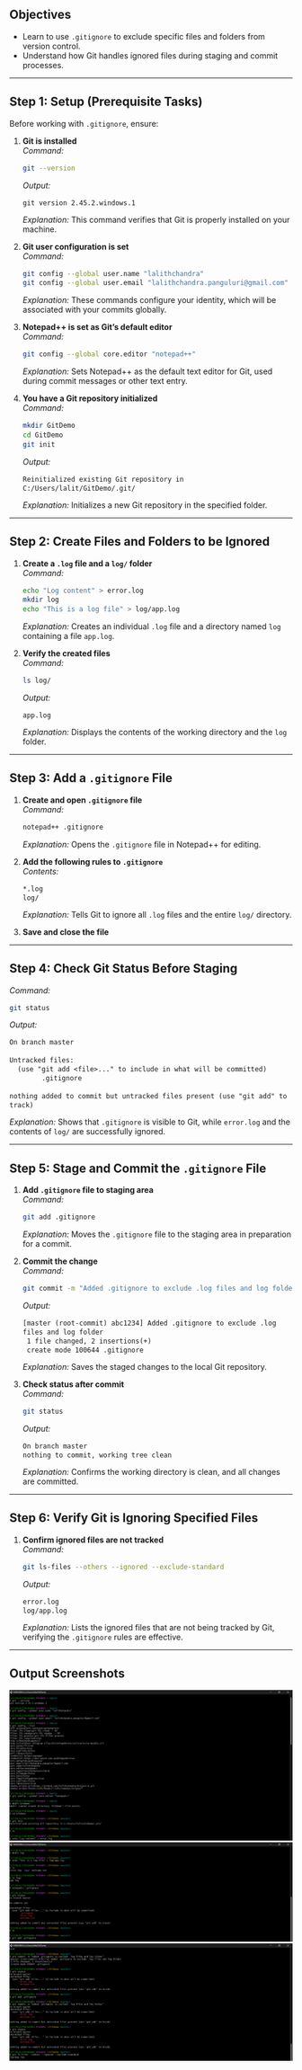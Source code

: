 
## Objectives

* Learn to use `.gitignore` to exclude specific files and folders from version control.
* Understand how Git handles ignored files during staging and commit processes.

---

## Step 1: Setup (Prerequisite Tasks)

Before working with `.gitignore`, ensure:

1. **Git is installed**  
   *Command:*  
   ```bash
   git --version
   ```
   *Output:*  
   ```
   git version 2.45.2.windows.1
   ```
   *Explanation:* This command verifies that Git is properly installed on your machine.

2. **Git user configuration is set**  
   *Command:*  
   ```bash
   git config --global user.name "lalithchandra"
   git config --global user.email "lalithchandra.panguluri@gmail.com"
   ```
   *Explanation:* These commands configure your identity, which will be associated with your commits globally.

3. **Notepad++ is set as Git’s default editor**  
   *Command:*  
   ```bash
   git config --global core.editor "notepad++"
   ```
   *Explanation:* Sets Notepad++ as the default text editor for Git, used during commit messages or other text entry.

4. **You have a Git repository initialized**  
   *Command:*  
   ```bash
   mkdir GitDemo
   cd GitDemo
   git init
   ```
   *Output:*  
   ```
   Reinitialized existing Git repository in C:/Users/lalit/GitDemo/.git/
   ```
   *Explanation:* Initializes a new Git repository in the specified folder.

---

## Step 2: Create Files and Folders to be Ignored

1. **Create a `.log` file and a `log/` folder**  
   *Command:*  
   ```bash
   echo "Log content" > error.log
   mkdir log
   echo "This is a log file" > log/app.log
   ```
   *Explanation:* Creates an individual `.log` file and a directory named `log` containing a file `app.log`.

2. **Verify the created files**  
   *Command:*  
   ```bash
   ls log/
   ```
   *Output:*  
   ```
   app.log
   ```
   *Explanation:* Displays the contents of the working directory and the `log` folder.

---

## Step 3: Add a `.gitignore` File

1. **Create and open `.gitignore` file**  
   *Command:*  
   ```bash
   notepad++ .gitignore
   ```
   *Explanation:* Opens the `.gitignore` file in Notepad++ for editing.

2. **Add the following rules to `.gitignore`**  
   *Contents:*
   ```
   *.log
   log/
   ```
   *Explanation:* Tells Git to ignore all `.log` files and the entire `log/` directory.

3. **Save and close the file**

---

## Step 4: Check Git Status Before Staging

*Command:*  
```bash
git status
```
*Output:*  
```
On branch master

Untracked files:
  (use "git add <file>..." to include in what will be committed)
        .gitignore

nothing added to commit but untracked files present (use "git add" to track)
```
*Explanation:* Shows that `.gitignore` is visible to Git, while `error.log` and the contents of `log/` are successfully ignored.

---

## Step 5: Stage and Commit the `.gitignore` File

1. **Add `.gitignore` file to staging area**  
   *Command:*  
   ```bash
   git add .gitignore
   ```
   *Explanation:* Moves the `.gitignore` file to the staging area in preparation for a commit.

2. **Commit the change**  
   *Command:*  
   ```bash
   git commit -m "Added .gitignore to exclude .log files and log folder"
   ```
   *Output:*  
   ```
   [master (root-commit) abc1234] Added .gitignore to exclude .log files and log folder
    1 file changed, 2 insertions(+)
    create mode 100644 .gitignore
   ```
   *Explanation:* Saves the staged changes to the local Git repository.

3. **Check status after commit**  
   *Command:*  
   ```bash
   git status
   ```
   *Output:*  
   ```
   On branch master
   nothing to commit, working tree clean
   ```
   *Explanation:* Confirms the working directory is clean, and all changes are committed.

---

## Step 6: Verify Git is Ignoring Specified Files

1. **Confirm ignored files are not tracked**  
   *Command:*  
   ```bash
   git ls-files --others --ignored --exclude-standard
   ```
   *Output:*  
   ```
   error.log
   log/app.log
   ```
   *Explanation:* Lists the ignored files that are not being tracked by Git, verifying the `.gitignore` rules are effective.

---

## Output Screenshots 

![output screenshot](O1.png)
![output screenshot](O2.png)
![output screenshot](O3.png)